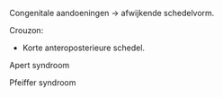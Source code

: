 Congenitale aandoeningen -> afwijkende schedelvorm.
 
Crouzon:
- Korte anteroposterieure schedel.
 
Apert syndroom
 
Pfeiffer syndroom